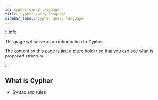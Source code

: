 ```yaml
---
id: cypher-query-language
title: Cypher query language
sidebar_label: Cypher query language
---
```


:::info

This page will serve as an introduction to Cypher.

The content on this page is just a place holder so that you can see what is proposed structure.

:::

## What is Cypher

* Syntax and rules

